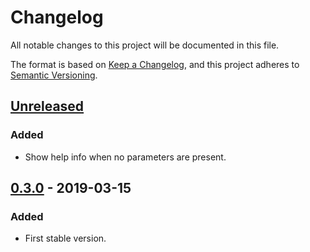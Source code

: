 # Changelog
All notable changes to this project will be documented in this file.

The format is based on [Keep a Changelog](https://keepachangelog.com/en/1.0.0/),
and this project adheres to [Semantic Versioning](https://semver.org/spec/v2.0.0.html).

## [Unreleased]
### Added
- Show help info when no parameters are present.

## [0.3.0] - 2019-03-15
### Added
- First stable version.

[Unreleased]: https://github.com/ramonromancastro/check_hpstoreeasy/compare/v0.3.0..HEAD
[0.3.0]: https://github.com/ramonromancastro/check_hpstoreeasy/releases/tag/v0.3.0